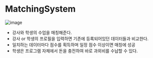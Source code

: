 # MatchingSystem
![image](https://github.com/ShinChanCoding/MatchingSystem/assets/87774238/bde84758-d92d-432e-a4b5-0a4c71290016)

- 강사와 학생의 수업을 매칭해준다.
- 강사 or 학생의 프로필을 입력하면 기존에 등록되어있던 데이터들과 비교한다.
- 일치하는 데이터마다 점수를 획득하며 일정 점수 이상이면 매칭에 성공
- 학생은 프로그램 자체에서 돈을 충전하여 바로 과외비를 수납할 수 있다.
